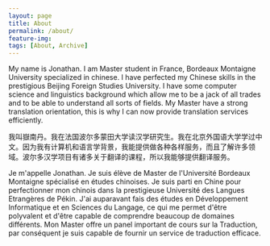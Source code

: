 ```yaml
---
layout: page
title: About
permalink: /about/
feature-img: 
tags: [About, Archive]
---
```


My name is Jonathan. I am Master student in France, Bordeaux Montaigne University specialized in chinese. I have perfected my Chinese skills in the prestigious Beijing Foreign Studies University. I have some computer science and linguistics background which allow me to be a jack of all trades and to be able to understand all sorts of fields. My Master have a strong translation orientation, this is why I can now provide translation services efficiently.

我叫嶽南丹。我在法国波尔多蒙田大学读汉学研究生。我在北京外国语大学学过中文。因为我有计算机和语言学背景，我能提供做各种各样服务，而且了解许多领域。波尔多汉学项目有诸多关于翻译的课程，所以我能够提供翻译服务。

Je m'appelle Jonathan. Je suis élève de Master de l'Université Bordeaux Montaigne spécialisé en études chinoises. Je suis parti en Chine pour perfectionner mon chinois dans la prestigieuse Université des Langues Etrangères de Pékin. J'ai auparavant fais des études en Développement Informatique et en Sciences du Langage, ce qui me permet d'être polyvalent et d'être capable de comprendre beaucoup de domaines différents. Mon Master offre un panel important de cours sur la Traduction, par conséquent je suis capable de fournir un service de traduction efficace.
